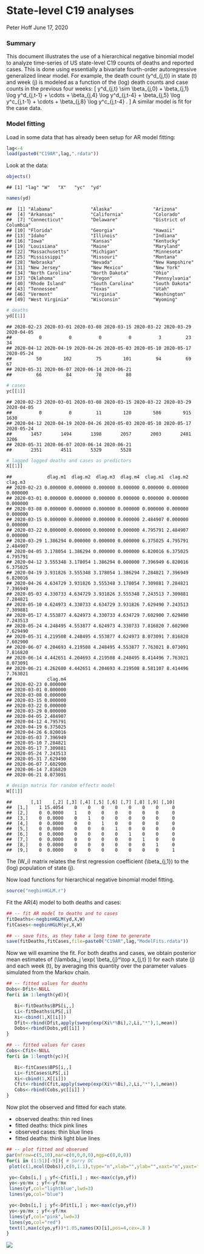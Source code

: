 State-level C19 analyses
================
Peter Hoff
June 17, 2020

### Summary

This document illustrates the use of a hierarchical negative binomial
model to analyze time-series of US state-level C19 counts of deaths and
reported cases. This is done using essentially a bivariate fourth-order
autoregressive generalized linear model. For example, the death count
\(y^d_{j,t}\) in state \(t\) and week \(j\) is modeled as a function of
the (log) death counts and case counts in the previous four weeks: \[
 y^d_{j,t}  \sim   \beta_{j,0} + \beta_{j,1} \log y^d_{j,t-1} + \cdots +
       \beta_{j,4} \log y^d_{j,t-4}  + 
         \beta_{j,5} \log y^c_{j,t-1} + \cdots +
       \beta_{j,8} \log y^c_{j,t-4} .
\] A similar model is fit for the case data.

### Model fitting

Load in some data that has already been setup for AR model fitting:

``` r
lag<-4
load(paste0("C19AR",lag,".rdata")) 
```

Look at the data:

``` r
objects()
```

    ## [1] "lag" "W"   "X"   "yc"  "yd"

``` r
names(yd) 
```

    ##  [1] "Alabama"              "Alaska"               "Arizona"             
    ##  [4] "Arkansas"             "California"           "Colorado"            
    ##  [7] "Connecticut"          "Delaware"             "District of Columbia"
    ## [10] "Florida"              "Georgia"              "Hawaii"              
    ## [13] "Idaho"                "Illinois"             "Indiana"             
    ## [16] "Iowa"                 "Kansas"               "Kentucky"            
    ## [19] "Louisiana"            "Maine"                "Maryland"            
    ## [22] "Massachusetts"        "Michigan"             "Minnesota"           
    ## [25] "Mississippi"          "Missouri"             "Montana"             
    ## [28] "Nebraska"             "Nevada"               "New Hampshire"       
    ## [31] "New Jersey"           "New Mexico"           "New York"            
    ## [34] "North Carolina"       "North Dakota"         "Ohio"                
    ## [37] "Oklahoma"             "Oregon"               "Pennsylvania"        
    ## [40] "Rhode Island"         "South Carolina"       "South Dakota"        
    ## [43] "Tennessee"            "Texas"                "Utah"                
    ## [46] "Vermont"              "Virginia"             "Washington"          
    ## [49] "West Virginia"        "Wisconsin"            "Wyoming"

``` r
# deaths 
yd[[1]]
```

    ## 2020-02-23 2020-03-01 2020-03-08 2020-03-15 2020-03-22 2020-03-29 2020-04-05 
    ##          0          0          0          0          3         23         34 
    ## 2020-04-12 2020-04-19 2020-04-26 2020-05-03 2020-05-10 2020-05-17 2020-05-24 
    ##         50        102         75        101         94         69         67 
    ## 2020-05-31 2020-06-07 2020-06-14 2020-06-21 
    ##         66         84         70         80

``` r
# cases 
yc[[1]]
```

    ## 2020-02-23 2020-03-01 2020-03-08 2020-03-15 2020-03-22 2020-03-29 2020-04-05 
    ##          0          0         11        120        586        915       1630 
    ## 2020-04-12 2020-04-19 2020-04-26 2020-05-03 2020-05-10 2020-05-17 2020-05-24 
    ##       1457       1494       1398       2057       2003       2481       3206 
    ## 2020-05-31 2020-06-07 2020-06-14 2020-06-21 
    ##       2351       4511       5329       5528

``` r
# lagged logged deaths and cases as predictors 
X[[1]] 
```

    ##             dlag.m1  dlag.m2  dlag.m3  dlag.m4  clag.m1  clag.m2  clag.m3
    ## 2020-02-23 0.000000 0.000000 0.000000 0.000000 0.000000 0.000000 0.000000
    ## 2020-03-01 0.000000 0.000000 0.000000 0.000000 0.000000 0.000000 0.000000
    ## 2020-03-08 0.000000 0.000000 0.000000 0.000000 0.000000 0.000000 0.000000
    ## 2020-03-15 0.000000 0.000000 0.000000 0.000000 2.484907 0.000000 0.000000
    ## 2020-03-22 0.000000 0.000000 0.000000 0.000000 4.795791 2.484907 0.000000
    ## 2020-03-29 1.386294 0.000000 0.000000 0.000000 6.375025 4.795791 2.484907
    ## 2020-04-05 3.178054 1.386294 0.000000 0.000000 6.820016 6.375025 4.795791
    ## 2020-04-12 3.555348 3.178054 1.386294 0.000000 7.396949 6.820016 6.375025
    ## 2020-04-19 3.931826 3.555348 3.178054 1.386294 7.284821 7.396949 6.820016
    ## 2020-04-26 4.634729 3.931826 3.555348 3.178054 7.309881 7.284821 7.396949
    ## 2020-05-03 4.330733 4.634729 3.931826 3.555348 7.243513 7.309881 7.284821
    ## 2020-05-10 4.624973 4.330733 4.634729 3.931826 7.629490 7.243513 7.309881
    ## 2020-05-17 4.553877 4.624973 4.330733 4.634729 7.602900 7.629490 7.243513
    ## 2020-05-24 4.248495 4.553877 4.624973 4.330733 7.816820 7.602900 7.629490
    ## 2020-05-31 4.219508 4.248495 4.553877 4.624973 8.073091 7.816820 7.602900
    ## 2020-06-07 4.204693 4.219508 4.248495 4.553877 7.763021 8.073091 7.816820
    ## 2020-06-14 4.442651 4.204693 4.219508 4.248495 8.414496 7.763021 8.073091
    ## 2020-06-21 4.262680 4.442651 4.204693 4.219508 8.581107 8.414496 7.763021
    ##             clag.m4
    ## 2020-02-23 0.000000
    ## 2020-03-01 0.000000
    ## 2020-03-08 0.000000
    ## 2020-03-15 0.000000
    ## 2020-03-22 0.000000
    ## 2020-03-29 0.000000
    ## 2020-04-05 2.484907
    ## 2020-04-12 4.795791
    ## 2020-04-19 6.375025
    ## 2020-04-26 6.820016
    ## 2020-05-03 7.396949
    ## 2020-05-10 7.284821
    ## 2020-05-17 7.309881
    ## 2020-05-24 7.243513
    ## 2020-05-31 7.629490
    ## 2020-06-07 7.602900
    ## 2020-06-14 7.816820
    ## 2020-06-21 8.073091

``` r
# design matrix for random effects model
W[[1]]
```

    ##       [,1]    [,2] [,3] [,4] [,5] [,6] [,7] [,8] [,9] [,10]
    ##  [1,]    1 15.4054    0    0    0    0    0    0    0     0
    ##  [2,]    0  0.0000    1    0    0    0    0    0    0     0
    ##  [3,]    0  0.0000    0    1    0    0    0    0    0     0
    ##  [4,]    0  0.0000    0    0    1    0    0    0    0     0
    ##  [5,]    0  0.0000    0    0    0    1    0    0    0     0
    ##  [6,]    0  0.0000    0    0    0    0    1    0    0     0
    ##  [7,]    0  0.0000    0    0    0    0    0    1    0     0
    ##  [8,]    0  0.0000    0    0    0    0    0    0    1     0
    ##  [9,]    0  0.0000    0    0    0    0    0    0    0     1

The \(W_i\) matrix relates the first regression coefficient
\(\beta_{j,1}\) to the (log) population of state \(j\).

Now load functions for hierarchical negative binomial model fitting.

``` r
source("negbinHGLM.r") 
```

Fit the AR(4) model to both deaths and cases:

``` r
## -- fit AR model to deaths and to cases
fitDeaths<-negbinHGLM(yd,X,W)
fitCases<-negbinHGLM(yc,X,W) 

## -- save fits, as they take a long time to generate
save(fitDeaths,fitCases,file=paste0("C19AR",lag,"ModelFits.rdata"))
```

Now we will examine the fit. For both deaths and cases, we obtain
posterior mean estimates of \(\lambda_j \exp( \beta_{j}^\top x_{j,t} )\)
for each state \(j\) and each week \(t\), by averaging this quantity
over the parameter values simulated from the Markov chain.

``` r
## -- fitted values for deaths
Dobs<-Dfit<-NULL
for(i in 1:length(yd)){

   Bi<-fitDeaths$BPS[i,,]
   Li<-fitDeaths$LPS[,i]
   Xi<-cbind(1,X[[i]])
   Dfit<-rbind(Dfit,apply(sweep(exp(Xi%*%Bi),2,Li,"*"),1,mean))
   Dobs<-rbind(Dobs,yd[[i]] )
}

## -- fitted values for cases
Cobs<-Cfit<-NULL
for(i in 1:length(yc)){

   Bi<-fitCases$BPS[i,,]
   Li<-fitCases$LPS[,i]
   Xi<-cbind(1,X[[i]])
   Cfit<-rbind(Cfit,apply(sweep(exp(Xi%*%Bi),2,Li,"*"),1,mean))
   Cobs<-rbind(Cobs,yc[[i]] )
}
```

Now plot the observed and fitted for each state.

  - observed deaths: thin red lines
  - fitted deaths: thick pink lines
  - observed cases: thin blue lines
  - fitted deaths: think light blue lines

<!-- end list -->

``` r
## -- plot fitted and observed
par(mfrow=c(5,10),mar=c(0,0,0,0),mgp=c(0,0,0))
for(i in (1:51)[-9]){ # Sorry DC
 plot(c(1,ncol(Dobs)),c(0,1.1),type="n",xlab="",ylab="",xaxt="n",yaxt="n")

 yo<-Cobs[i,] ; yf<-Cfit[i,] ; mx<-max(c(yo,yf)) 
 yo<-yo/mx ; yf<-yf/mx  
 lines(yf,col="lightblue",lwd=3)
 lines(yo,col="blue") 

 yo<-Dobs[i,] ; yf<-Dfit[i,] ; mx<-max(c(yo,yf)) 
 yo<-yo/mx ; yf<-yf/mx 
 lines(yf,col="pink",lwd=3)
 lines(yo,col="red")  
 text(1,max(c(yo,yf))*1.05,names(X)[i],pos=4,cex=.8 ) 
}
```

![](C19ARModelFitting_files/figure-gfm/unnamed-chunk-7-1.png)<!-- -->
